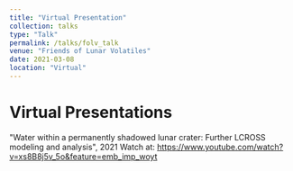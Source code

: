 ```yaml
---
title: "Virtual Presentation"
collection: talks
type: "Talk"
permalink: /talks/folv_talk
venue: "Friends of Lunar Volatiles"
date: 2021-03-08
location: "Virtual"
---
```


Virtual Presentations
=====
"Water within a permanently shadowed lunar crater: Further LCROSS modeling and analysis", 2021
Watch at: https://www.youtube.com/watch?v=xs8B8j5v_5o&feature=emb_imp_woyt

